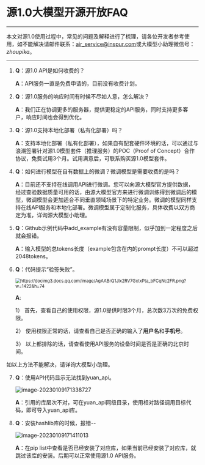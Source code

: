 # 源1.0大模型开源开放FAQ  #



---

本文对源1.0使用过程中，常见的问题及解释进行了梳理，请各位开发者参考使用，如不能解决请邮件联系：[air_service@inspur.com](air_service@inspur.com)或大模型小助理微信号：*zhoupika*。

---

1. __Q__：源1.0 API是如何收费的？

   __A__：API服务一直是免费申请的，目前没有收费计划。

2. __Q__：源1.0服务的响应时间有时候不尽如人意，怎么解决？

   __A__：我们正在协调更多的服务器，提供更稳定的API服务，同时支持更多客户，响应时间也会得到优化。

3. __Q__：源1.0支持本地化部署（私有化部署）吗？

   __A__：支持本地化部署（私有化部署），如果自有配套硬件环境的话，可以通过与浪潮签署针对源1.0模型套件（推理服务）的POC（Proof of Concept）合作协议，免费试用3个月。试用满意后，可联系购买源1.0模型套件。

4. __Q__：如何进行模型在自有数据上的微调？微调模型是需要收费的是吗？

   __A__：目前还不支持在线调用API进行微调。您可以向源大模型官方提供数据，经过查验数据质量可用的话，由源大模型官方来进行微调训练得到微调后的模型，微调模型会更加适合不同垂直领域场景下的特定业务。微调的模型同样支持在线API服务和本地化部署。微调模型属于定制化服务，具体收费以双方商定为准，详询源大模型小助理。

5. __Q__：Github示例代码中add_example有没有容量限制，似乎加到一定程度之后就会报错。

   __A__：输入模型的总tokens长度（example包含在内的prompt长度）不可以超过2048tokens。

6. __Q__：代码提示“验签失败”。

   <img src="file:///C:/Users/ZHOUZH~1/AppData/Local/Temp/msohtmlclip1/01/clip_image002.png" alt="https://docimg3.docs.qq.com/image/AgAABrQ1JIx2RV7GxtxPta_bFCqNc2FR.png?w=1422&h=74" style="zoom:80%;" />

   __A__:

   1） 首先，查看自己的使用权限，源1.0提供时限3个月，总次数3万次的免费权限。

   2） 使用权限正常的话，请查看自己是否正确的输入了**用户名**和**手机号**。

   3） 以上都排除的话，请查看使用API服务的设备时间是否是正确的北京时间。

如以上方法不能解决，请详询大模型小助理。

7. __Q__：使用API代码显示无法找到yuan_api。

   ![image-20230109171338727](C:\Users\zhouzhenzhen\AppData\Roaming\Typora\typora-user-images\image-20230109171338727.png)

   __A__：引用的库层次不对，可在yuan_api同级目录，使用相对路径调用目标代码，即可导入yuan_api库。

8. __Q__：安装hashlib库的时候，报错--

   ![image-20230109171411013](C:\Users\zhouzhenzhen\AppData\Roaming\Typora\typora-user-images\image-20230109171411013.png)

   __A__：在pip list中查看是否已经安装了对应库，如果当前已经安装了对应库，就跳过该库的安装。后期可以正常使用源1.0 API服务。

